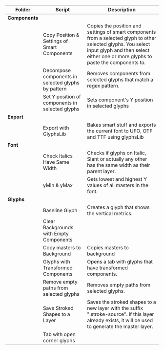 | Folder | Script | Description |
| --- | --- | --- |
| __Components__ |
| | Copy Position & Settings of Smart Components | Copies the position and settings of smart components from a selected glyph to other selected glyphs. You select input glyph and then select either one or more glyphs to paste the components to. |
| | Decompose components in selected glyphs by pattern | Removes components from selected glyphs that match a regex pattern. |
| | Set Y position of components in selected glyphs | Sets component's Y position in selected glyphs |
| __Export__ |
| | Export with GlyphsLib | Bakes smart stuff and exports the current font to UFO, OTF and TTF using glyphsLib |
| __Font__ |
| | Check Italics Have Same Width | Checks if glyphs on Italic, Slant or actually any other has the same width as their parent layer. |
| | yMin & yMax | Gets lowest and highest Y values of all masters in the font. |
| __Glyphs__ |
| | Baseline Glyph | Creates a glyph that shows the vertical metrics. |
| | Clear Backgrounds with Empty Components |  |
| | Copy masters to Background | Copies masters to background |
| | Glyphs with Transformed Components | Opens a tab with glyphs that have transformed components. |
| | Remove empty paths from selected glyphs | Removes empty paths from selected glyphs. |
| | Save Stroked Shapes to a Layer | Saves the stroked shapes to a new layer with the suffix ".stroke-source". If this layer already exists, it will be used to generate the master layer. |
| | Tab with open corner glyphs |  |
